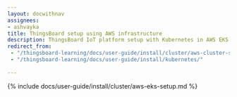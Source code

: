```yaml
---
layout: docwithnav
assignees:
- ashvayka
title: ThingsBoard setup using AWS infrastructure
description: ThingsBoard IoT platform setup with Kubernetes in AWS EKS
redirect_from: 
 - "/thingsboard-learning/docs/user-guide/install/cluster/aws-cluster-setup"
 - "/thingsboard-learning/docs/user-guide/install/kubernetes/"  
  
---
```


{% include docs/user-guide/install/cluster/aws-eks-setup.md %}